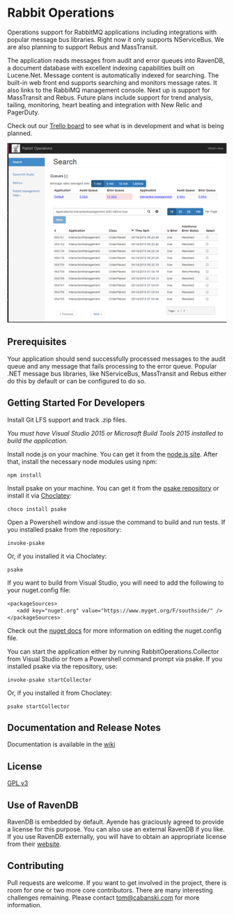 # Rabbit Operations

Operations support for RabbitMQ applications including integrations with popular
message bus libraries.  Right now it only supports NServiceBus.  We are also planning to support Rebus and MassTransit.

The application reads messages from audit and error queues into
RavenDB, a document database with excellent indexing capabilities built
on Lucene.Net. Message content is automatically indexed for searching. The built-in web front end supports
searching and monitors message rates. It also links to the RabbiMQ management console. Next up is support for MassTransit and Rebus. Future plans include support for trend analysis, tailing, monitoring, heart beating and integration with New Relic and PagerDuty.

Check out our [Trello board](https://trello.com/b/m0ZLn5d7/rabbitoperations) to see what is in development and what is being planned.

![Screen](/docs/images/screenshot.png?raw=true "Screenshot")

## Prerequisites

Your application should send successfully processed messages to the audit queue and any message that fails processing to the error queue. Popular .NET message bus libraries, like NServiceBus, MassTransit and Rebus either do this by default or can be configured to do so.

## Getting Started For Developers

Install Git LFS support and track .zip files.

_You must have Visual Studio 2015 or Microsoft Build Tools 2015 installed to build the application._

Install node.js on your machine. You can get it from the [node.js site](http://nodejs.org).  After that, install the necessary node
modules using npm:

````
npm install
````

Install psake on your machine.  You can get it from the [psake repository](https://github.com/psake/psake) or install it via [Choclatey](https://chocolatey.org/packages/psake):

````
choco install psake
````

Open a Powershell window and issue the command to build and run tests.  If you installed psake from the repository:

````
invoke-psake
````

Or, if you installed it via Choclatey:

````
psake
````

If you want to build from Visual Studio, you will need to add the following to your nuget.config file:

````
<packageSources>
   <add key="nuget.org" value="https://www.myget.org/F/southside/" />
</packageSources>
````

Check out the [nuget docs](https://docs.nuget.org/consume/nuget-config-file) for more information on editing the nuget.config file.

You can start the application either by running RabbitOperations.Collector from Visual Studio or from a Powershell command prompt via psake.  If you installed psake via the repository, use:

````
invoke-psake startCollector
````
Or, if you installed it from Choclatey:

````
psake startCollector
````

## Documentation and Release Notes

Documentation is available in the [wiki](https://github.com/SouthsideSoftware/RabbitOperations/wiki)

## License

[GPL v3](http://www.gnu.org/licenses/gpl-3.0.txt)

## Use of RavenDB

RavenDB is embedded by default. Ayende has graciously agreed to provide a license for this purpose. You can also
use an external RavenDB if you like. If you use RavenDB externally, you will have to obtain an appropriate license
from their [website](http://www.ravendb.org).

## Contributing

Pull requests are welcome. If you want to get involved in the project,
there is room for one or two more core contributors. There are many interesting challenges remaining.
Please contact tom@cabanski.com for more information.

